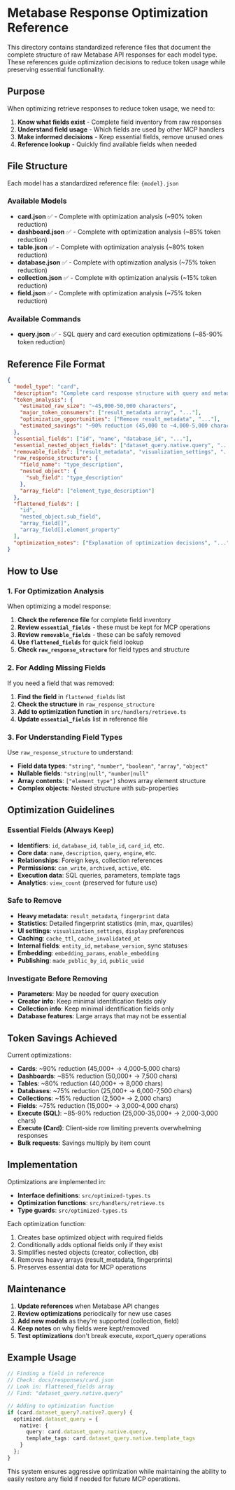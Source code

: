 # Metabase Response Optimization Reference

This directory contains standardized reference files that document the complete structure of raw Metabase API responses for each model type. These references guide optimization decisions to reduce token usage while preserving essential functionality.

## Purpose

When optimizing retrieve responses to reduce token usage, we need to:
1. **Know what fields exist** - Complete field inventory from raw responses
2. **Understand field usage** - Which fields are used by other MCP handlers
3. **Make informed decisions** - Keep essential fields, remove unused ones
4. **Reference lookup** - Quickly find available fields when needed

## File Structure

Each model has a standardized reference file: `{model}.json`

### Available Models
- **card.json** ✅ - Complete with optimization analysis (~90% token reduction)
- **dashboard.json** ✅ - Complete with optimization analysis (~85% token reduction)
- **table.json** ✅ - Complete with optimization analysis (~80% token reduction)
- **database.json** ✅ - Complete with optimization analysis (~75% token reduction)
- **collection.json** ✅ - Complete with optimization analysis (~15% token reduction)
- **field.json** ✅ - Complete with optimization analysis (~75% token reduction)

### Available Commands
- **query.json** ✅ - SQL query and card execution optimizations (~85-90% token reduction)

## Reference File Format

```json
{
  "model_type": "card",
  "description": "Complete card response structure with query and metadata",
  "token_analysis": {
    "estimated_raw_size": "~45,000-50,000 characters",
    "major_token_consumers": ["result_metadata array", "..."],
    "optimization_opportunities": ["Remove result_metadata", "..."],
    "estimated_savings": "~90% reduction (45,000 to ~4,000-5,000 characters)"
  },
  "essential_fields": ["id", "name", "database_id", "..."],
  "essential_nested_object_fields": ["dataset_query.native.query", "..."],
  "removable_fields": ["result_metadata", "visualization_settings", "..."],
  "raw_response_structure": {
    "field_name": "type_description",
    "nested_object": {
      "sub_field": "type_description"
    },
    "array_field": ["element_type_description"]
  },
  "flattened_fields": [
    "id",
    "nested_object.sub_field",
    "array_field[]",
    "array_field[].element_property"
  ],
  "optimization_notes": ["Explanation of optimization decisions", "..."]
}
```

## How to Use

### 1. For Optimization Analysis
When optimizing a model response:

1. **Check the reference file** for complete field inventory
2. **Review `essential_fields`** - these must be kept for MCP operations
3. **Review `removable_fields`** - these can be safely removed
4. **Use `flattened_fields`** for quick field lookup
5. **Check `raw_response_structure`** for field types and structure

### 2. For Adding Missing Fields
If you need a field that was removed:

1. **Find the field** in `flattened_fields` list
2. **Check the structure** in `raw_response_structure`
3. **Add to optimization function** in `src/handlers/retrieve.ts`
4. **Update `essential_fields`** list in reference file

### 3. For Understanding Field Types
Use `raw_response_structure` to understand:
- **Field data types**: `"string"`, `"number"`, `"boolean"`, `"array"`, `"object"`
- **Nullable fields**: `"string|null"`, `"number|null"`
- **Array contents**: `["element_type"]` shows array element structure
- **Complex objects**: Nested structure with sub-properties

## Optimization Guidelines

### Essential Fields (Always Keep)
- **Identifiers**: `id`, `database_id`, `table_id`, `card_id`, etc.
- **Core data**: `name`, `description`, `query`, `engine`, etc.
- **Relationships**: Foreign keys, collection references
- **Permissions**: `can_write`, `archived`, `active`, etc.
- **Execution data**: SQL queries, parameters, template tags
- **Analytics**: `view_count` (preserved for future use)

### Safe to Remove
- **Heavy metadata**: `result_metadata`, `fingerprint` data
- **Statistics**: Detailed fingerprint statistics (min, max, quartiles)
- **UI settings**: `visualization_settings`, `display` preferences
- **Caching**: `cache_ttl`, `cache_invalidated_at`
- **Internal fields**: `entity_id`, `metabase_version`, sync statuses
- **Embedding**: `embedding_params`, `enable_embedding`
- **Publishing**: `made_public_by_id`, `public_uuid`

### Investigate Before Removing
- **Parameters**: May be needed for query execution
- **Creator info**: Keep minimal identification fields only
- **Collection info**: Keep minimal identification fields only
- **Database features**: Large arrays that may not be essential

## Token Savings Achieved

Current optimizations:
- **Cards**: ~90% reduction (45,000+ → 4,000-5,000 chars)
- **Dashboards**: ~85% reduction (50,000+ → 7,500 chars)
- **Tables**: ~80% reduction (40,000+ → 8,000 chars)
- **Databases**: ~75% reduction (25,000+ → 6,000-7,500 chars)
- **Collections**: ~15% reduction (2,500+ → 2,000 chars)
- **Fields**: ~75% reduction (15,000+ → 3,000-4,000 chars)
- **Execute (SQL)**: ~85-90% reduction (25,000-35,000+ → 2,000-3,000 chars)
- **Execute (Card)**: Client-side row limiting prevents overwhelming responses
- **Bulk requests**: Savings multiply by item count

## Implementation

Optimizations are implemented in:
- **Interface definitions**: `src/optimized-types.ts`
- **Optimization functions**: `src/handlers/retrieve.ts`
- **Type guards**: `src/optimized-types.ts`

Each optimization function:
1. Creates base optimized object with required fields
2. Conditionally adds optional fields only if they exist
3. Simplifies nested objects (creator, collection, db)
4. Removes heavy arrays (result_metadata, fingerprints)
5. Preserves essential data for MCP operations

## Maintenance

1. **Update references** when Metabase API changes
2. **Review optimizations** periodically for new use cases
3. **Add new models** as they're supported (collection, field)
4. **Keep notes** on why fields were kept/removed
5. **Test optimizations** don't break execute, export_query operations

## Example Usage

```typescript
// Finding a field in reference
// Check: docs/responses/card.json
// Look in: flattened_fields array
// Find: "dataset_query.native.query"

// Adding to optimization function
if (card.dataset_query?.native?.query) {
  optimized.dataset_query = {
    native: {
      query: card.dataset_query.native.query,
      template_tags: card.dataset_query.native.template_tags
    }
  };
}
```

This system ensures aggressive optimization while maintaining the ability to easily restore any field if needed for future MCP operations.
